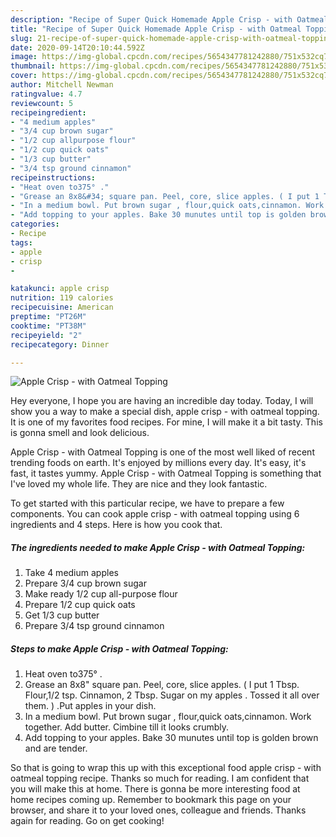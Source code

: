 ```yaml
---
description: "Recipe of Super Quick Homemade Apple Crisp - with Oatmeal Topping"
title: "Recipe of Super Quick Homemade Apple Crisp - with Oatmeal Topping"
slug: 21-recipe-of-super-quick-homemade-apple-crisp-with-oatmeal-topping
date: 2020-09-14T20:10:44.592Z
image: https://img-global.cpcdn.com/recipes/5654347781242880/751x532cq70/apple-crisp-with-oatmeal-topping-recipe-main-photo.jpg
thumbnail: https://img-global.cpcdn.com/recipes/5654347781242880/751x532cq70/apple-crisp-with-oatmeal-topping-recipe-main-photo.jpg
cover: https://img-global.cpcdn.com/recipes/5654347781242880/751x532cq70/apple-crisp-with-oatmeal-topping-recipe-main-photo.jpg
author: Mitchell Newman
ratingvalue: 4.7
reviewcount: 5
recipeingredient:
- "4 medium apples"
- "3/4 cup brown sugar"
- "1/2 cup allpurpose flour"
- "1/2 cup quick oats"
- "1/3 cup butter"
- "3/4 tsp ground cinnamon"
recipeinstructions:
- "Heat oven to375° ."
- "Grease an 8x8&#34; square pan. Peel, core, slice apples. ( I put 1 Tbsp. Flour,1/2 tsp. Cinnamon, 2 Tbsp. Sugar on my apples . Tossed it all over them. ) .Put apples in your dish."
- "In a medium bowl. Put brown sugar , flour,quick oats,cinnamon. Work together. Add butter. Cimbine till it looks crumbly."
- "Add topping to your apples. Bake 30 munutes until top is golden brown and are tender."
categories:
- Recipe
tags:
- apple
- crisp
- 

katakunci: apple crisp  
nutrition: 119 calories
recipecuisine: American
preptime: "PT26M"
cooktime: "PT38M"
recipeyield: "2"
recipecategory: Dinner

---
```



![Apple Crisp - with Oatmeal Topping](https://img-global.cpcdn.com/recipes/5654347781242880/751x532cq70/apple-crisp-with-oatmeal-topping-recipe-main-photo.jpg)

Hey everyone, I hope you are having an incredible day today. Today, I will show you a way to make a special dish, apple crisp - with oatmeal topping. It is one of my favorites food recipes. For mine, I will make it a bit tasty. This is gonna smell and look delicious.

Apple Crisp - with Oatmeal Topping is one of the most well liked of recent trending foods on earth. It's enjoyed by millions every day. It's easy, it's fast, it tastes yummy. Apple Crisp - with Oatmeal Topping is something that I've loved my whole life. They are nice and they look fantastic.




To get started with this particular recipe, we have to prepare a few components. You can cook apple crisp - with oatmeal topping using 6 ingredients and 4 steps. Here is how you cook that.

##### The ingredients needed to make Apple Crisp - with Oatmeal Topping:

1. Take 4 medium apples
1. Prepare 3/4 cup brown sugar
1. Make ready 1/2 cup all-purpose flour
1. Prepare 1/2 cup quick oats
1. Get 1/3 cup butter
1. Prepare 3/4 tsp ground cinnamon




##### Steps to make Apple Crisp - with Oatmeal Topping:

1. Heat oven to375° .
1. Grease an 8x8&#34; square pan. Peel, core, slice apples. ( I put 1 Tbsp. Flour,1/2 tsp. Cinnamon, 2 Tbsp. Sugar on my apples . Tossed it all over them. ) .Put apples in your dish.
1. In a medium bowl. Put brown sugar , flour,quick oats,cinnamon. Work together. Add butter. Cimbine till it looks crumbly.
1. Add topping to your apples. Bake 30 munutes until top is golden brown and are tender.




So that is going to wrap this up with this exceptional food apple crisp - with oatmeal topping recipe. Thanks so much for reading. I am confident that you will make this at home. There is gonna be more interesting food at home recipes coming up. Remember to bookmark this page on your browser, and share it to your loved ones, colleague and friends. Thanks again for reading. Go on get cooking!
